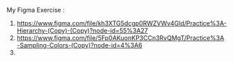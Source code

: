 My Figma Exercise :
1. https://www.figma.com/file/kh3XTG5dcgp0RWZVWv4Gld/Practice%3A-Hierarchy-(Copy)-(Copy)?node-id=55%3A27
2. https://www.figma.com/file/5Fp0AKuonKP3CCn3RvQMgT/Practice%3A-Sampling-Colors-(Copy)?node-id=4%3A6
3. 

